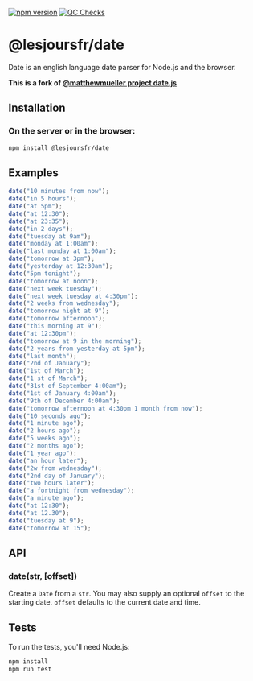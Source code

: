 [![npm version](https://badge.fury.io/js/@lesjoursfr%2Fdate.svg)](https://badge.fury.io/js/@lesjoursfr%2Fdate)
[![QC Checks](https://github.com/lesjoursfr/date/actions/workflows/quality-control.yml/badge.svg)](https://github.com/lesjoursfr/date/actions/workflows/quality-control.yml)

# @lesjoursfr/date

Date is an english language date parser for Node.js and the browser.

**This is a fork of [@matthewmueller project date.js](https://github.com/matthewmueller/date)**

## Installation

### On the server or in the browser:

```bash
npm install @lesjoursfr/date
```

## Examples

```js
date("10 minutes from now");
date("in 5 hours");
date("at 5pm");
date("at 12:30");
date("at 23:35");
date("in 2 days");
date("tuesday at 9am");
date("monday at 1:00am");
date("last monday at 1:00am");
date("tomorrow at 3pm");
date("yesterday at 12:30am");
date("5pm tonight");
date("tomorrow at noon");
date("next week tuesday");
date("next week tuesday at 4:30pm");
date("2 weeks from wednesday");
date("tomorrow night at 9");
date("tomorrow afternoon");
date("this morning at 9");
date("at 12:30pm");
date("tomorrow at 9 in the morning");
date("2 years from yesterday at 5pm");
date("last month");
date("2nd of January");
date("1st of March");
date("1 st of March");
date("31st of September 4:00am");
date("1st of January 4:00am");
date("9th of December 4:00am");
date("tomorrow afternoon at 4:30pm 1 month from now");
date("10 seconds ago");
date("1 minute ago");
date("2 hours ago");
date("5 weeks ago");
date("2 months ago");
date("1 year ago");
date("an hour later");
date("2w from wednesday");
date("2nd day of January");
date("two hours later");
date("a fortnight from wednesday");
date("a minute ago");
date("at 12:30");
date("at 12.30");
date("tuesday at 9");
date("tomorrow at 15");
```

## API

### date(str, [offset])

Create a `Date` from a `str`. You may also supply an optional `offset` to the starting date. `offset` defaults to the current date and time.

## Tests

To run the tests, you'll need Node.js:

```bash
npm install
npm run test
```
